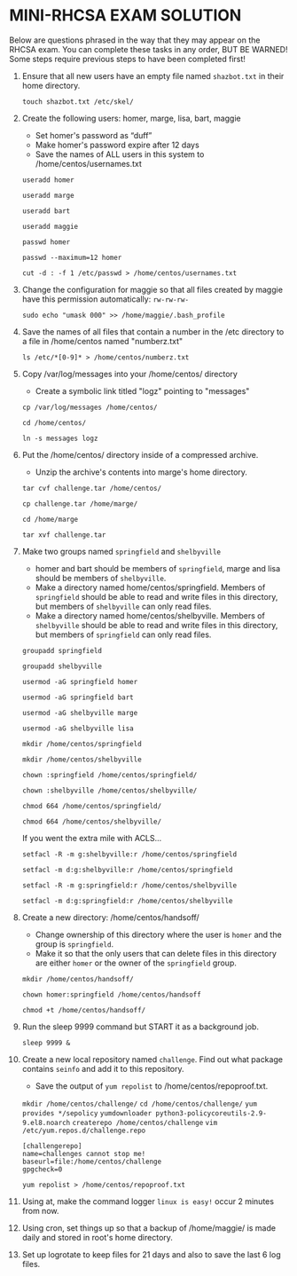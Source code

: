 # MINI-RHCSA EXAM SOLUTION

Below are questions phrased in the way that they may appear on the RHCSA exam. You can complete these tasks in any order, BUT BE WARNED! Some steps require previous steps to have been completed first!

1. Ensure that all new users have an empty file named `shazbot.txt` in their home directory.

    `touch shazbot.txt /etc/skel/`
    
0. Create the following users: homer, marge, lisa, bart, maggie
    - Set homer's password as “duff”
    - Make homer's password expire after 12 days
    - Save the names of ALL users in this system to /home/centos/usernames.txt

    `useradd homer`

    `useradd marge`

    `useradd bart`

    `useradd maggie`

    `passwd homer`

    `passwd --maximum=12 homer`

    `cut -d : -f 1 /etc/passwd > /home/centos/usernames.txt`

0. Change the configuration for maggie so that all files created by maggie have this permission automatically: `rw-rw-rw-`
    
    `sudo echo "umask 000" >> /home/maggie/.bash_profile`
    
0. Save the names of all files that contain a number in the /etc directory to a file in /home/centos named "numberz.txt"

    `ls /etc/*[0-9]* > /home/centos/numberz.txt`

0. Copy /var/log/messages into your /home/centos/ directory
   - Create a symbolic link titled "logz" pointing to "messages"

    `cp /var/log/messages /home/centos/`
    
    `cd /home/centos/`
    
    `ln -s messages logz`

0. Put the /home/centos/ directory inside of a compressed archive.
   - Unzip the archive's contents into marge's home directory.

    `tar cvf challenge.tar /home/centos/`
    
    `cp challenge.tar /home/marge/`
    
    `cd /home/marge`
    
    `tar xvf challenge.tar`
    
0. Make two groups named `springfield` and `shelbyville`
    - homer and bart should be members of `springfield`, marge and lisa should be members of `shelbyville`.
    - Make a directory named home/centos/springfield. Members of `springfield` should be able to read and write files in this directory, but members of `shelbyville` can only read files.
    - Make a directory named home/centos/shelbyville. Members of `shelbyville` should be able to read and write files in this directory, but members of `springfield` can only read files.

    `groupadd springfield`

    `groupadd shelbyville`

    `usermod -aG springfield homer`

    `usermod -aG springfield bart`

    `usermod -aG shelbyville marge`

    `usermod -aG shelbyville lisa`

    `mkdir /home/centos/springfield`

    `mkdir /home/centos/shelbyville`

    `chown :springfield /home/centos/springfield/`

    `chown :shelbyville /home/centos/shelbyville/`

    `chmod 664 /home/centos/springfield/`

    `chmod 664 /home/centos/shelbyville/`

    If you went the extra mile with ACLS...

    `setfacl -R -m g:shelbyville:r /home/centos/springfield`

    `setfacl -m d:g:shelbyville:r /home/centos/springfield`

    `setfacl -R -m g:springfield:r /home/centos/shelbyville`

    `setfacl -m d:g:springfield:r /home/centos/shelbyville`
 
0. Create a new directory: /home/centos/handsoff/
    - Change ownership of this directory where the user is `homer` and the group is `springfield`.
    - Make it so that the only users that can delete files in this directory are either `homer` or the owner of the `springfield` group.

    `mkdir /home/centos/handsoff/`
    
    `chown homer:springfield /home/centos/handsoff`
    
    `chmod +t /home/centos/handsoff/`
    
0. Run the sleep 9999 command but START it as a background job.

    `sleep 9999 &`
    
0. Create a new local repository named `challenge`. Find out what package contains `seinfo` and add it to this repository.
    - Save the output of `yum repolist` to /home/centos/repoproof.txt.

    `mkdir /home/centos/challenge/`
    `cd /home/centos/challenge/`
    `yum provides */sepolicy`
    `yumdownloader python3-policycoreutils-2.9-9.el8.noarch`
    `createrepo /home/centos/challenge`
    `vim /etc/yum.repos.d/challenge.repo`

    ```
    [challengerepo]
    name=challenges cannot stop me!
    baseurl=file:/home/centos/challenge
    gpgcheck=0
    ```
    `yum repolist > /home/centos/repoproof.txt`
    
0. Using at, make the command logger `linux is easy!` occur 2 minutes from now.

0. Using cron, set things up so that a backup of /home/maggie/ is made daily and stored in root's home directory.

0. Set up logrotate to keep files for 21 days and also to save the last 6 log files.
